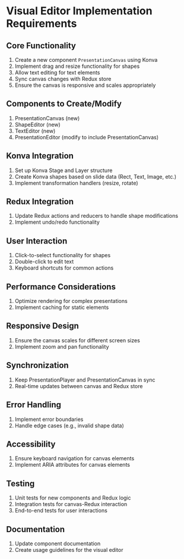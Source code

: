 # Visual Editor Implementation Requirements

## Core Functionality
1. Create a new component `PresentationCanvas` using Konva
2. Implement drag and resize functionality for shapes
3. Allow text editing for text elements
4. Sync canvas changes with Redux store
5. Ensure the canvas is responsive and scales appropriately

## Components to Create/Modify
1. PresentationCanvas (new)
2. ShapeEditor (new)
3. TextEditor (new)
4. PresentationEditor (modify to include PresentationCanvas)

## Konva Integration
1. Set up Konva Stage and Layer structure
2. Create Konva shapes based on slide data (Rect, Text, Image, etc.)
3. Implement transformation handlers (resize, rotate)

## Redux Integration
1. Update Redux actions and reducers to handle shape modifications
2. Implement undo/redo functionality

## User Interaction
1. Click-to-select functionality for shapes
2. Double-click to edit text
3. Keyboard shortcuts for common actions

## Performance Considerations
1. Optimize rendering for complex presentations
2. Implement caching for static elements

## Responsive Design
1. Ensure the canvas scales for different screen sizes
2. Implement zoom and pan functionality

## Synchronization
1. Keep PresentationPlayer and PresentationCanvas in sync
2. Real-time updates between canvas and Redux store

## Error Handling
1. Implement error boundaries
2. Handle edge cases (e.g., invalid shape data)

## Accessibility
1. Ensure keyboard navigation for canvas elements
2. Implement ARIA attributes for canvas elements

## Testing
1. Unit tests for new components and Redux logic
2. Integration tests for canvas-Redux interaction
3. End-to-end tests for user interactions

## Documentation
1. Update component documentation
2. Create usage guidelines for the visual editor
